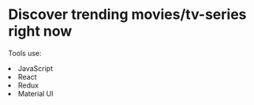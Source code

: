 # Discover trending movies/tv-series right now

Tools use:
<li>JavaScript</li>
<li>React</li>
<li>Redux</li>
<li>Material UI</li>



    
